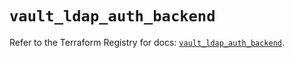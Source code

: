 # `vault_ldap_auth_backend`

Refer to the Terraform Registry for docs: [`vault_ldap_auth_backend`](https://registry.terraform.io/providers/hashicorp/vault/5.3.0/docs/resources/ldap_auth_backend).
